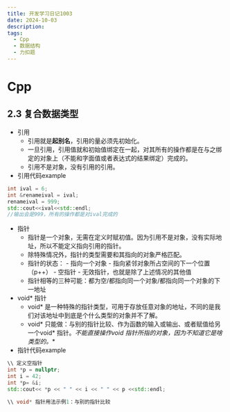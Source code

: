 ```yaml
---
title: 开发学习日记1003
date: 2024-10-03
description:
tags:
  - Cpp
  - 数据结构
  - 力扣题
---
```

# Cpp
## 2.3  复合数据类型
- 引用 
	- 引用就是**起别名**，引用的量必须先初始化。
	- 一旦引用，引用值就和初始值绑定在一起，对其所有的操作都是在与之绑定的对象上（不能和字面值或者表达式的结果绑定）完成的。
	- 引用不是对象，没有引用的引用。
 - 引用代码example
``` cpp
int ival = 6;
int &renameival = ival;
renameival = 999;
std::cout<<ival<<std::endl;
//输出会是999，所有的操作都是对ival完成的
```
- 指针
	- 指针是一个对象，无需在定义时赋初值。因为引用不是对象，没有实际地址，所以不能定义指向引用的指针。
	- 除特殊情况外，指针的类型需要和其指向的对象严格匹配。	
	-  指针的状态：
			- 指向一个对象
			- 指向紧邻对象所占空间的下一个位置（p++）
			- 空指针
			- 无效指针，也就是除了上述情况的其他值
	- 指针相等的三种可能：都为空/都指向同一个对象/都指向同一个对象的下一地址
- void* 指针
	- void*  是一种特殊的指针类型，可用于存放任意对象的地址，不同的是我们对该地址中到底是个什么类型的对象并不了解。
	- void* 只能做：与别的指针比较、作为函数的输入或输出、或者赋值给另一个void* 指针。**不能直接操作void* 指针所指的对象，因为不知道它是啥类型的。**
- 指针代码example
```cpp
\\ 定义空指针
int *p = nullptr;
int i = 42;
int *p= &i;
std::cout<< *p << " " << i << " " << p <<std::endl;

\\ void* 指针用法示例1：与别的指针比较


```

